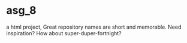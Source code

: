 # asg_8
a html project, Great repository names are short and memorable. Need inspiration? How about super-duper-fortnight?
